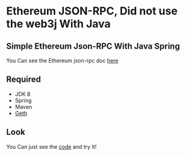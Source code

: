 # Ethereum JSON-RPC, Did not use the web3j With Java 

## Simple Ethereum Json-RPC With Java Spring

You Can see the Ethereum json-rpc doc [here](https://github.com/ethereum/wiki/wiki/JSON-RPC)

## Required
- JDK 8
- Spring
- Maven
- [Geth](https://geth.ethereum.org/downloads/)


## Look
You Can just see the [code](./src/test/java/org/BlockChainService/service/GethwithmavenApplicationTests.java) and try It!
